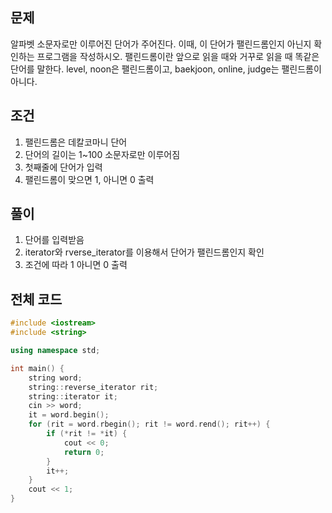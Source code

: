 ## 문제
알파벳 소문자로만 이루어진 단어가 주어진다. 이때, 이 단어가 팰린드롬인지 아닌지 확인하는 프로그램을 작성하시오.
팰린드롬이란 앞으로 읽을 때와 거꾸로 읽을 때 똑같은 단어를 말한다.
level, noon은 팰린드롬이고, baekjoon, online, judge는 팰린드롬이 아니다.
## 조건
1. 팰린드롬은 데칼코마니 단어
2. 단어의 길이는 1~100 소문자로만 이루어짐
3. 첫째줄에 단어가 입력
4. 팰린드롬이 맞으면 1, 아니면 0 출력
## 풀이
1. 단어를 입력받음
2. iterator와 rverse_iterator를 이용해서 단어가 팰린드롬인지 확인
3. 조건에 따라 1 아니면 0 출력 
## 전체 코드
```cpp
#include <iostream>
#include <string>

using namespace std;

int main() {
    string word;
    string::reverse_iterator rit;
    string::iterator it;
    cin >> word;
    it = word.begin();
    for (rit = word.rbegin(); rit != word.rend(); rit++) {
        if (*rit != *it) {
            cout << 0;
            return 0;
        }
        it++;
    }
    cout << 1;
}

```